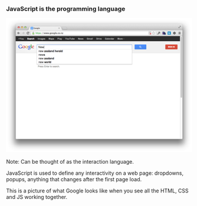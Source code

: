 ### **JavaScript** is the programming language

![Screenshot of Google with all of HTML, CSS, JS enabled](images/google_html_css_js.png)

Note:
Can be thought of as the interaction language.

JavaScript is used to define any interactivity on a web page: dropdowns, popups, anything that changes after the first page load.

This is a picture of what Google looks like when you see all the HTML, CSS and JS working together.
